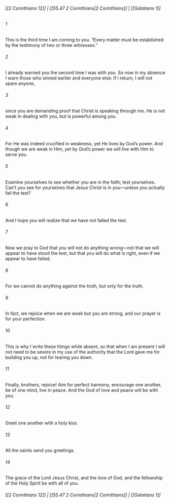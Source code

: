 
###### [[2 Corinthians 12]] | [[55.47 2 Corinthians|2 Corinthians]] | [[Galatians 1]]

###### 1
This is the third time I am coming to you. “Every matter must be established by the testimony of two or three witnesses.”
###### 2
I already warned you the second time I was with you. So now in my absence I warn those who sinned earlier and everyone else: If I return, I will not spare anyone,
###### 3
since you are demanding proof that Christ is speaking through me. He is not weak in dealing with you, but is powerful among you.
###### 4
For He was indeed crucified in weakness, yet He lives by God’s power. And though we are weak in Him, yet by God’s power we will live with Him to serve you.
###### 5
Examine yourselves to see whether you are in the faith; test yourselves. Can’t you see for yourselves that Jesus Christ is in you—unless you actually fail the test?
###### 6
And I hope you will realize that we have not failed the test.
###### 7
Now we pray to God that you will not do anything wrong—not that we will appear to have stood the test, but that you will do what is right, even if we appear to have failed.
###### 8
For we cannot do anything against the truth, but only for the truth.
###### 9
In fact, we rejoice when we are weak but you are strong, and our prayer is for your perfection.
###### 10
This is why I write these things while absent, so that when I am present I will not need to be severe in my use of the authority that the Lord gave me for building you up, not for tearing you down.
###### 11
Finally, brothers, rejoice! Aim for perfect harmony, encourage one another, be of one mind, live in peace. And the God of love and peace will be with you.
###### 12
Greet one another with a holy kiss.
###### 13
All the saints send you greetings.
###### 14
The grace of the Lord Jesus Christ, and the love of God, and the fellowship of the Holy Spirit be with all of you.

###### [[2 Corinthians 12]] | [[55.47 2 Corinthians|2 Corinthians]] | [[Galatians 1]]
